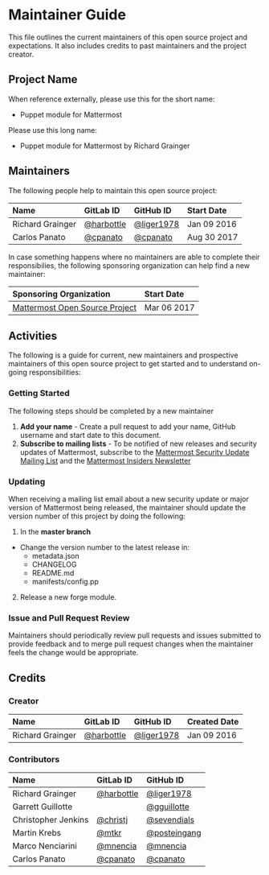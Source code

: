 # Maintainer Guide

This file outlines the current maintainers of this open source project and
expectations. It also includes credits to past maintainers and the project
creator.

## Project Name

When reference externally, please use this for the short name:

- Puppet module for Mattermost

Please use this long name:

- Puppet module for Mattermost by Richard Grainger

## Maintainers

The following people help to maintain this open source project:

| Name              | GitLab ID                                   | GitHub ID                                   | Start Date   |
|:------------------|:--------------------------------------------|:--------------------------------------------|:-------------|
| Richard Grainger  | [@harbottle](https://gitlab.com/harbottle)  | [@liger1978](https://github.com/liger1978)  | Jan 09 2016  |
| Carlos Panato     | [@cpanato](https://gitlab.com/cpanato)      | [@cpanato](https://github.com/cpanato)      | Aug 30 2017  |

In case something happens where no maintainers are able to complete their
responsibilies, the following sponsoring organization can help find a new
maintainer:

| Sponsoring Organization                                         | Start Date    |
|:----------------------------------------------------------------|:--------------|
| [Mattermost Open Source Project](https://github.com/mattermost) | Mar 06 2017   |

## Activities

The following is a guide for current, new maintainers and prospective
maintainers of this open source project to get started and to understand
on-going responsibilities:

### Getting Started

The following steps should be completed by a new maintainer

1. **Add your name** - Create a pull request to add your name, GitHub username
and start date to this document.
2. **Subscribe to mailing lists** - To be notified of new releases and security
updates of Mattermost, subscribe to the
[Mattermost Security Update Mailing List](http://mattermost.us11.list-manage.com/subscribe?u=6cdba22349ae374e188e7ab8e&id=3a93eb6929) and the
[Mattermost Insiders Newsletter](http://mattermost.us11.list-manage.com/subscribe?u=6cdba22349ae374e188e7ab8e&id=2add1c8034)

### Updating

When receiving a mailing list email about a new security update or major version
of Mattermost being released, the maintainer should update the version number of
this project by doing the following:

1) In the **master branch**

- Change the version number to the latest release in:
  * metadata.json
  * CHANGELOG
  * README.md
  * manifests/config.pp

2) Release a new forge module.

### Issue and Pull Request Review

Maintainers should periodically review pull requests and issues submitted to provide feedback and to merge pull request changes when the maintainer feels the change would be appropriate.

## Credits

### Creator

| Name              | GitLab ID                                   | GitHub ID                                   | Created Date |
|:------------------|:--------------------------------------------|:--------------------------------------------|:-------------|
| Richard Grainger  | [@harbottle](https://gitlab.com/harbottle)  | [@liger1978](https://github.com/liger1978)  | Jan 09 2016  |

### Contributors

| Name                 | GitLab ID                                   | GitHub ID                                       |
|:---------------------|:--------------------------------------------|:------------------------------------------------|
| Richard Grainger     | [@harbottle](https://gitlab.com/harbottle)  | [@liger1978](https://github.com/liger1978)      |
| Garrett Guillotte    |                                             | [@gguillotte](https://github.com/gguillotte)    |
| Christopher Jenkins  | [@christj](https://gitlab.com/christj)      | [@sevendials](https://github.com/sevendials)    |
| Martin Krebs         | [@mtkr](https://gitlab.com/mtkr)            | [@posteingang](https://github.com/posteingang)  |
| Marco Nenciarini     | [@mnencia](https://gitlab.com/mnencia)      | [@mnencia](https://github.com/mnencia)          |
| Carlos Panato        | [@cpanato](https://gitlab.com/cpanato)      | [@cpanato](https://github.com/cpanato)          |

